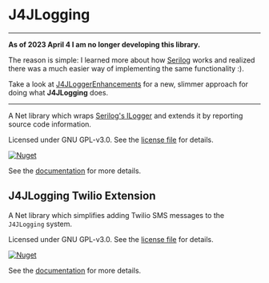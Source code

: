 # J4JLogging

-----
**As of 2023 April 4 I am no longer developing this library.**

The reason is simple: I learned more about how [Serilog](https://github.com/serilog/serilog) works and realized there was a
much easier way of implementing the same functionality :).

Take a look at [J4JLoggerEnhancements](https://github.com/markolbert/J4JLoggerEnhancements) for a new, slimmer approach for doing what **J4JLogging** does.

-----

A Net library which wraps [Serilog's ILogger](https://github.com/serilog/serilog) and extends it by reporting source code information.

Licensed under GNU GPL-v3.0. See the [license file](license.md) for details.

[![Nuget](https://img.shields.io/nuget/v/J4JSoftware.Logging?style=flat-square)](https://www.nuget.org/packages/J4JSoftware.Logging/)

See the [documentation](J4JLogging/docs/readme.md) for more details.

## J4JLogging Twilio Extension

A Net library which simplifies adding Twilio SMS messages to the `J4JLogging` system.

Licensed under GNU GPL-v3.0. See the [license file](license.md) for details.

[![Nuget](https://img.shields.io/nuget/v/J4JSoftware.Logging?style=flat-square)](https://www.nuget.org/packages/J4JSoftware.Logging/)

See the [documentation](J4JLoggingTwilio/docs/readme.md) for more details.
